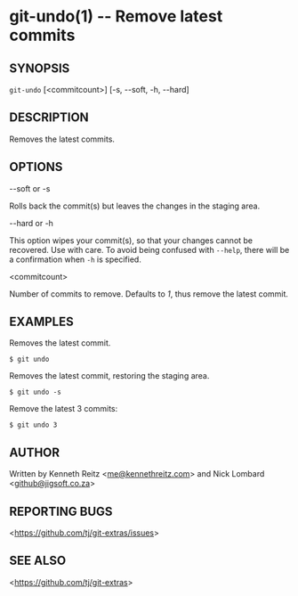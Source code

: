 git-undo(1) -- Remove latest commits
====================================

## SYNOPSIS

`git-undo` [&lt;commitcount&gt;] [-s, --soft, -h, --hard]

## DESCRIPTION

  Removes the latest commits.

## OPTIONS

  --soft or -s

  Rolls back the commit(s) but leaves the changes in the staging area.

  --hard or -h

  This option wipes your commit(s), so that your changes cannot be recovered. Use with care.
  To avoid being confused with `--help`, there will be a confirmation when `-h` is specified.

  &lt;commitcount&gt;

  Number of commits to remove. Defaults to *1*, thus remove the latest commit.

## EXAMPLES

  Removes the latest commit.

    $ git undo

  Removes the latest commit, restoring the staging area.

    $ git undo -s

  Remove the latest 3 commits:

    $ git undo 3

## AUTHOR

Written by Kenneth Reitz &lt;<me@kennethreitz.com>&gt; and Nick Lombard &lt;<github@jigsoft.co.za>&gt;

## REPORTING BUGS

&lt;<https://github.com/tj/git-extras/issues>&gt;

## SEE ALSO

&lt;<https://github.com/tj/git-extras>&gt;
